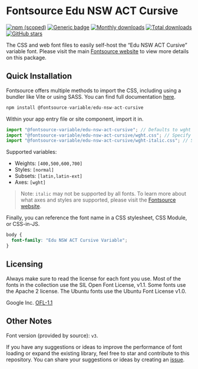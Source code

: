 # Fontsource Edu NSW ACT Cursive

[![npm (scoped)](https://img.shields.io/npm/v/@fontsource-variable/edu-nsw-act-cursive?color=brightgreen)](https://www.npmjs.com/package/@fontsource-variable/edu-nsw-act-cursive) [![Generic badge](https://img.shields.io/badge/fontsource-passing-brightgreen)](https://github.com/fontsource/fontsource) [![Monthly downloads](https://badgen.net/npm/dm/@fontsource-variable/edu-nsw-act-cursive)](https://github.com/fontsource/fontsource) [![Total downloads](https://badgen.net/npm/dt/@fontsource-variable/edu-nsw-act-cursive)](https://github.com/fontsource/fontsource) [![GitHub stars](https://img.shields.io/github/stars/fontsource/fontsource.svg?style=social&label=Star)](https://github.com/fontsource/fontsource/stargazers)

The CSS and web font files to easily self-host the “Edu NSW ACT Cursive” variable font. Please visit the main [Fontsource website](https://fontsource.org/fonts/edu-nsw-act-cursive) to view more details on this package.

## Quick Installation

Fontsource offers multiple methods to import the CSS, including using a bundler like Vite or using SASS. You can find full documentation [here](https://fontsource.org/docs/getting-started/introduction).

```javascript
npm install @fontsource-variable/edu-nsw-act-cursive
```

Within your app entry file or site component, import it in.

```javascript
import "@fontsource-variable/edu-nsw-act-cursive"; // Defaults to wght axis
import "@fontsource-variable/edu-nsw-act-cursive/wght.css"; // Specify axis
import "@fontsource-variable/edu-nsw-act-cursive/wght-italic.css"; // Specify axis and style
```

Supported variables:
- Weights: `[400,500,600,700]`
- Styles: `[normal]`
- Subsets: `[latin,latin-ext]`
- Axes: `[wght]`

> Note: `italic` may not be supported by all fonts. To learn more about what axes and styles are supported, please visit the [Fontsource website](https://fontsource.org/fonts/edu-nsw-act-cursive).

Finally, you can reference the font name in a CSS stylesheet, CSS Module, or CSS-in-JS.

```css
body {
  font-family: "Edu NSW ACT Cursive Variable";
}
```

## Licensing
Always make sure to read the license for each font you use. Most of the fonts in the collection use the SIL Open Font License, v1.1. Some fonts use the Apache 2 license. The Ubuntu fonts use the Ubuntu Font License v1.0.

Google Inc.
[OFL-1.1](http://scripts.sil.org/OFL)

## Other Notes
Font version (provided by source): `v3`.

If you have any suggestions or ideas to improve the performance of font loading or expand the existing library, feel free to star and contribute to this repository. You can share your suggestions or ideas by creating an [issue](https://github.com/fontsource/fontsource/issues).